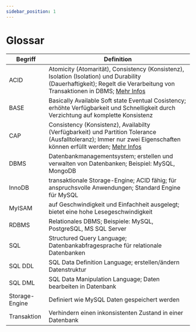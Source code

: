 ```yaml
---
sidebar_position: 1
---
```


# Glossar

| Begriff | Definition |
| --- | --- |
| ACID | Atomicity (Atomarität), Consistency (Konsistenz), Isolation (Isolation) und Durability (Dauerhaftigkeit); Regelt die Verarbeitung von Transaktionen in DBMS; [Mehr Infos](/docs/M141/tag-0002#11-beschreiben-sie-in-eigenen-worten-die-abkürzung-acid) |
| BASE | Basically Available Soft state Eventual Cosistency; erhöhte Verfügbarkeit und Schnelligkeit durch Verzichtung auf komplette Konsistenz |
| CAP | Consistency (Konsistenz), Availabilty (Verfügbarkeit) und Partition Tolerance (Ausfalltoleranz); Immer nur zwei Eigenschaften können erfüllt werden; [Mehr Infos](/docs/M141/tag-0002#14-beschreiben-sie-das-cap-theorem) |
| DBMS | Datenbankmanagementsystem; erstellen und verwalten von Datenbanken; Beispiel: MySQL, MongoDB |
| InnoDB | transaktionale Storage-Engine; ACID fähig; für anspruchsvolle Anwendungen; Standard Engine für MySQL |
| MyISAM | auf Geschwindigkeit und Einfachheit ausgelegt; bietet eine hohe Lesegeschwindigkeit |
| RDBMS | Relationales DBMS; Beispiele: MySQL, PostgreSQL, MS SQL Server |
| SQL | Structured Query Language; Datenbankabfragesprache für relationale Datenbanken |
| SQL DDL | SQL Data Definition Language; erstellen/ändern Datenstruktur |
| SQL DML | SQL Data Manipulation Language; Daten bearbeiten in Datenbank |
| Storage-Engine | Definiert wie MySQL Daten gespeichert werden |
| Transaktion | Verhindern einen inkonsistenten Zustand in einer Datenbank |

<!-- https://sortmylist.com/
ACID
BASE
CAP
DBMS
InnoDB
MyISAM
RDBMS
SQL
SQL DDL
SQL DML
Storage-Engine
Transaktion
-->
